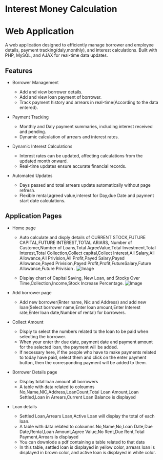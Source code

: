 # Interest Money Calculation 
# Web Application

A web application designed to efficiently manage borrower and employee details, payment tracking(daly,monthly), and interest calculations. Built with PHP, MySQL, and AJAX for real-time data updates.

## Features

+ Borrower Management
    + Add and view borrower details.
    + Add and view loan payment of borrower.
    + Track payment history and arrears in real-time(According to the data entered).

+ Payment Tracking
    + Monthly and Daly payment summaries, including interest received and pending.
    + Dynamic calculation of arrears and interest rates.
 

+ Dynamic Interest Calculations
    + Interest rates can be updated, affecting calculations from the updated month onward.
    + Real-time updates ensure accurate financial records.

+ Automated Updates
    + Days passed and total arrears update automatically without page refresh.
    + Flexible rental,agreed value,interest for Day,due Date and payment start date calculations.

## Application Pages
+ Home page
    + Auto calculate and disply details of CURRENT STOCK,FUTURE CAPITAL,FUTURE INTEREST,TOTAL ARIARS, Number of Customer,Number of Loans,Total AgreeValue,Total Investment,Total Interest,Total Collection,Collect capital,Collect Interest,All Salary,All Allowance,All Privision,All Profit,Payed Salary,Payed Allowance,Payed Privision,Payed Profit,Profit,FutureSalary,Future Allowance,Future Privision .
      ![Image](https://github.com/user-attachments/assets/dc63ca01-6ab3-4aac-8aec-8d353c93ed79)
      
    + Display chart of Capital Saving, New Loan, and Stocks Over Time,Collection,Income,Stock Increase Percentage.
      ![Image](https://github.com/user-attachments/assets/c3965be7-b548-43dd-b058-c0e329a24fc4)

+ Add borrower page
    + Add new borrower(Rnter name, Nic and Address) and add new loan(Select borrower name,Enter loan amount,Enter Interest rate,Enter loan date,Number of rental) for borrowers.

+ Collect Amount
    + Disply to select the numbers related to the loan to be paid when selecting the borrower.
    + When your enter thr due date, payment date and payment amount for the selected loan, the payment will be added.
    + If necessary here, if the people who have to make payments related to today have paid, select them and click on the enter payment button, then the corresponding payment will be added to them.
 
+ Borrower Details page
    + Display total loan amount all borrowers
    + A table with data related to coloumns No,Name,NIC,Address,LoanCount,Total Loan Amount,Loan Settled,Loan in Arrears,Current Loan Balance is displayed
  
+ Loan details
    + Settled Loan,Arrears Loan,Active Loan will display the total of each loan.
    +  A table with data related to coloumns No,Name,No,Loan Date,Due Date,Rental,Loan Amount,Agree Value,No Rent,Due Rent,Total Payment,Arrears is displayed
    +  You can downlode a pdf containing a table related to that data
    +  In this table, settled loan is displayed in yellow color, arrears loan is displayed in brown color, and active loan is displayed in white color.
 

